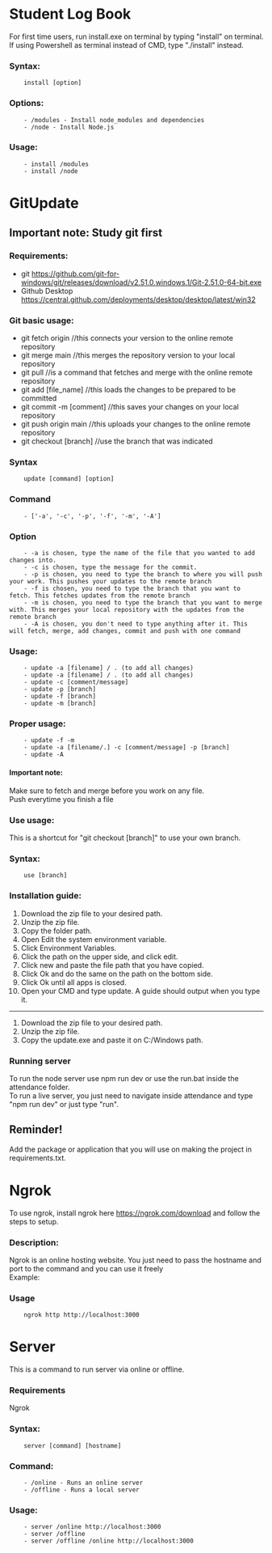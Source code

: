 # Student Log Book

For first time users, run install.exe on terminal by typing "install" on terminal. If using Powershell as terminal instead of CMD, type "./install" instead.<br>

### Syntax:
        install [option]

### Options:
        - /modules - Install node_modules and dependencies      
        - /node - Install Node.js
        
### Usage:
        - install /modules
        - install /node

# GitUpdate

## Important note: Study git first

### Requirements:

* git https://github.com/git-for-windows/git/releases/download/v2.51.0.windows.1/Git-2.51.0-64-bit.exe
* Github Desktop https://central.github.com/deployments/desktop/desktop/latest/win32

### Git basic usage:

* git fetch origin //this connects your version to the online remote repository
* git merge main //this merges the repository version to your local repository
* git pull //is a command that fetches and merge with the online remote repository
* git add [file_name] //this loads the changes to be prepared to be committed
* git commit -m [comment] //this saves your changes on your local repository
* git push origin main //this uploads your changes to the online remote repository
* git checkout [branch] //use the branch that was indicated

### Syntax
        update [command] [option]

### Command 
        - ['-a', '-c', '-p', '-f', '-m', '-A']

### Option 
        - -a is chosen, type the name of the file that you wanted to add changes into.
        - -c is chosen, type the message for the commit.
        - -p is chosen, you need to type the branch to where you will push your work. This pushes your updates to the remote branch
        - -f is chosen, you need to type the branch that you want to fetch. This fetches updates from the remote branch
        - -m is chosen, you need to type the branch that you want to merge with. This merges your local repository with the updates from the remote branch
        - -A is chosen, you don't need to type anything after it. This will fetch, merge, add changes, commit and push with one command

### Usage:
        - update -a [filename] / . (to add all changes)
        - update -a [filename] / . (to add all changes)
        - update -c [comment/message]
        - update -p [branch]
        - update -f [branch]
        - update -m [branch]

### Proper usage:
        - update -f -m
        - update -a [filename/.] -c [comment/message] -p [branch]
        - update -A

#### Important note:
Make sure to fetch and merge before you work on any file.<br>
Push everytime you finish a file<br>


### Use usage:

This is a shortcut for "git checkout [branch]" to use your own branch.

### Syntax:
        use [branch]

### Installation guide:

1. Download the zip file to your desired path.
2. Unzip the zip file.
3. Copy the folder path.
4. Open Edit the system environment variable.
5. Click Environment Variables.
6. Click the path on the upper side, and click edit.
7. Click new and paste the file path that you have copied.
8. Click Ok and do the same on the path on the bottom side.
9. Click Ok until all apps is closed.
10. Open your CMD and type update. A guide should output when you type it.

---------------------------------------------------------------------------------------------------------------------------------- 

1. Download the zip file to your desired path.
2. Unzip the zip file.
3. Copy the update.exe and paste it on C:/Windows path.

### Running server

To run the node server use npm run dev or use the run.bat inside the attendance folder.<br>
To run a live server, you just need to navigate inside attendance and type "npm run dev" or just type "run".<br>

## Reminder!

Add the package or application that you will use on making the project in requirements.txt.<br>

# Ngrok

To use ngrok, install ngrok here https://ngrok.com/download and follow the steps to setup. 

### Description: 

Ngrok is an online hosting website. You just need to pass the hostname and port to the command and you can use it freely<br>
Example: 

### Usage 
        
        ngrok http http://localhost:3000


# Server 

This is a command to run server via online or offline. 

### Requirements 

Ngrok

### Syntax:
        server [command] [hostname]

### Command:
        - /online - Runs an online server
        - /offline - Runs a local server

### Usage:
        - server /online http://localhost:3000
        - server /offline
        - server /offline /online http://localhost:3000
